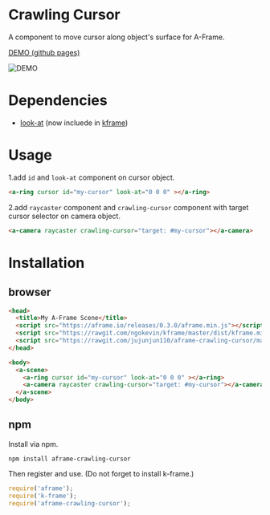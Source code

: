 # Crawling Cursor

A component to move cursor along object's surface for A-Frame.

[DEMO (github pages)](http://link-to-github-page.com)

![DEMO](demo.gif)


# Dependencies
- [look-at](https://github.com/ngokevin/kframe/tree/master/components/look-at/) (now incluede in [kframe](https://github.com/ngokevin/kframe))

# Usage

1.add `id` and `look-at` component on cursor object.
```html
<a-ring cursor id="my-cursor" look-at="0 0 0" ></a-ring>
```

2.add `raycaster` component and `crawling-cursor` component with target cursor selector on camera object. 
```html
<a-camera raycaster crawling-cursor="target: #my-cursor"></a-camera>
```

# Installation 

## browser

```html
<head>
  <title>My A-Frame Scene</title>
  <script src="https://aframe.io/releases/0.3.0/aframe.min.js"></script>
  <script src="https://rawgit.com/ngokevin/kframe/master/dist/kframe.min.js"></script>
  <script src="https://rawgit.com/jujunjun110/aframe-crawling-cursor/master/dist/aframe-crawling-cursor.min.js"></script>
</head>

<body>
  <a-scene>
    <a-ring cursor id="my-cursor" look-at="0 0 0" ></a-ring>
    <a-camera raycaster crawling-cursor="target: #my-cursor"></a-camera>
  </a-scene>
</body>
```

## npm 
Install via npm.

`npm install aframe-crawling-cursor`

Then register and use. (Do not forget to install k-frame.)
```javascript
require('aframe');
require('k-frame');
require('aframe-crawling-cursor');
```
